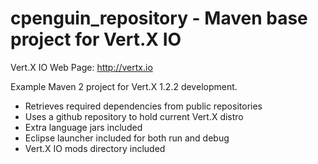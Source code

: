 cpenguin_repository - Maven base project for Vert.X IO
======================================================

Vert.X IO Web Page: http://vertx.io

Example Maven 2 project for Vert.X 1.2.2 development.

- Retrieves required dependencies from public repositories
- Uses a github repository to hold current Vert.X distro
- Extra language jars included
- Eclipse launcher included for both run and debug
- Vert.X IO mods directory included
